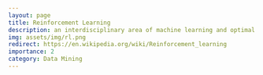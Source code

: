 ```yaml
---
layout: page
title: Reinforcement Learning
description: an interdisciplinary area of machine learning and optimal control
img: assets/img/rl.png
redirect: https://en.wikipedia.org/wiki/Reinforcement_learning
importance: 2
category: Data Mining
---
```

